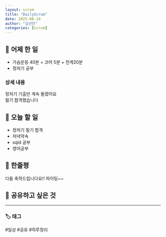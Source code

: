 ```yaml
---
layout: scrum
title: "DailyScrum"
date: 2025-08-14
author: "김선민"
categories: [scrum]
---
```


## 📝 어제 한 일


- 가슴운동 40분 + 코어 5분 + 천계20분
- 정처기 공부






### 상세 내용 
정처기 기출만 계속 돌렸어요   
필기 합격했습니다  
                          
     


           
                   
     
## 🎯 오늘 할 일
- 정처기 필기 합격
- 저녁약속
- sqld 공부 
- 영어공부 
 



## 💭 한줄평   
다들 축하드립니다요!! 파이팅~~


## 🔗 공유하고 싶은 것


      


---

### 🏷️ 태그

#일상 #공유 #하루정리 

